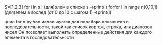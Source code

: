 S=[1,2,3]
for i in s :
(для)элем в списке s
->print(i)
forfor i in range n(0,10,1)
(для)элем в послед (от 0 до 10 с шагом 1)
->print(i)

цикл for в python используется для перебора элементов в последовательности, такой как список кортеж, строка, или диапозон чисел Он позволяет выполнять определенные действия для каждого элемента в последовательности    